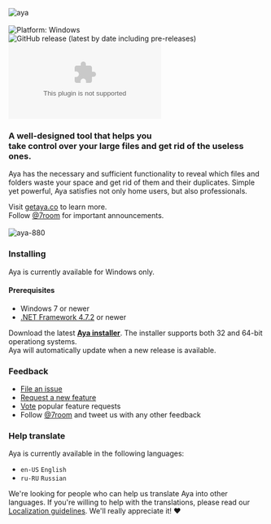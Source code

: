 ![aya](https://user-images.githubusercontent.com/2874236/75116104-fcc2ab00-5675-11ea-91af-0e8e04df8a46.png)
<br/>
<br/>
![Platform: Windows](https://img.shields.io/badge/platform-windows-brightgreen.svg)
![GitHub release (latest by date including pre-releases)](https://img.shields.io/github/v/release/7room/aya?include_prereleases)
![GitHub Pre-Releases (by Asset)](https://img.shields.io/github/downloads-pre/7room/aya/latest/Aya.Setup.0.10.0.exe?label=downloads)

### A well-designed tool that helps you<br/>take control over your large files and get rid of the useless ones.  

Aya has the necessary and sufficient functionality to reveal which files and folders waste your space and get rid of them and their duplicates. Simple yet powerful, Aya satisfies not only home users, but also professionals.

Visit [getaya.co](https://getaya.co) to learn more.  
Follow [@7room](https://twitter.com/7room) for important announcements.
<br/>
<br/>
![aya-880](https://user-images.githubusercontent.com/2874236/75115994-0dbeec80-5675-11ea-93a1-33f4e5fb9e70.png)

### Installing
Aya is currently available for Windows only.

#### Prerequisites
* Windows 7 or newer
* [.NET Framework 4.7.2](https://dotnet.microsoft.com/download/dotnet-framework) or newer

Download the latest **[Aya installer](https://github.com/7room/aya/releases/latest)**. The installer supports both 32 and 64-bit operationg systems.<br/>
Aya will automatically update when a new release is available.

### Feedback
* [File an issue](https://github.com/7room/aya/issues)
* [Request a new feature](CONTRIBUTING.md)
* [Vote](https://github.com/7room/aya/issues?q=is%3Aopen+is%3Aissue+label%3Afeature-request+sort%3Areactions-%2B1-desc) popular feature requests
* Follow [@7room](https://twitter.com/7room) and tweet us with any other feedback

### Help translate
Aya is currently available in the following languages:
* `en-US` `English`
* `ru-RU` `Russian`

We're looking for people who can help us translate Aya into other languages.
If you're willing to help with the translations, please read our [Localization guidelines](LOCALIZATION.md). We'll really appreciate it! :heart:
